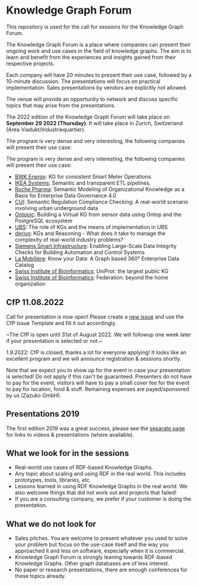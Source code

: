 # Knowledge Graph Forum

This repository is used for the call for sessions for the Knowledge Graph Forum. 

The Knowledge Graph Forum is a place where companies can present their ongoing work and use cases in the field of knowledge graphs. The aim is to learn and benefit from the experiences and insights gained from their respective projects.

Each company will have 20 minutes to present their use case, followed by a 10-minute discussion. The presentations will focus on practical implementation. Sales presentations by vendors are explicitly not allowed.

The venue will provide an opportunity to network and discuss specific topics that may arise from the presentations.

The 2022 edition of the Knowledge Graph Forum will take place on **September 29 2022 (Thursday)**. It will take place in Zurich, Switzerland (Area Viadukt/Industriequartier).

The program is very dense and very interesting, the following companies will present their use case:

The program is very dense and very interesting, the following companies will present their use case:

* [BWK Energy](https://github.com/zazuko/knowledge-graph-forum/issues/20): KG for consistent Smart Meter Operations.
* [IKEA Systems](https://github.com/zazuko/knowledge-graph-forum/issues/19): Semantic and transparent ETL pipelines.
* [Roche Pharma](https://github.com/zazuko/knowledge-graph-forum/issues/18): Semantic Modeling of Organizational Knowledge as a Basis for Enterprise Data Governance 4.0
* [CUI](https://github.com/zazuko/knowledge-graph-forum/issues/17): Semantic Regulation Compliance Checking: A real-world scenario involving urban underground data
* [Ontopic](https://github.com/zazuko/knowledge-graph-forum/issues/16): Building a Virtual KG from sensor data using Ontop and the PostgreSQL ecosystem
* [UBS](https://github.com/zazuko/knowledge-graph-forum/issues/15): The role of KGs and the means of implementation in UBS
* [derivo](https://github.com/zazuko/knowledge-graph-forum/issues/14): KGs and Reasoning - What does it take to manage the complexity of real-world industry problems?
* [Siemens Smart Infrastructure](https://github.com/zazuko/knowledge-graph-forum/issues/13): Enabling Large-Scale Data Integrity Checks for Building Automation and Control Systems
* [La Mobilière](https://github.com/zazuko/knowledge-graph-forum/issues/12): Know your Data: A Graph based 360° Enterprise  Data Catalog
* [Swiss Institute of Bioinformatics](https://github.com/zazuko/knowledge-graph-forum/issues/10): UniProt: the largest public KG 
* [Swiss Institute of Bioinformatics](https://github.com/zazuko/knowledge-graph-forum/issues/11): Federation: beyond the home organization


## CfP 11.08.2022

Call for presentation is now open! Please create a [new issue](https://github.com/zazuko/knowledge-graph-forum/issues) and use the CfP Issue Template and fill it out accordingly.

~The CfP is open until 31st of August 2022. We will followup one week later if your presentation is selected or not.~

1.9.2022: CfP is closed, thanks a lot for everyone applying! It looks like an excellent program and we will announce registration & sessions shortly.

Note that we expect you to show up for the event in case your presentation is selected! Do not apply if this can't be guaranteed. Presenters do not have to pay for the event, visitors will have to pay a small cover fee for the event to pay for location, food & stuff. Remaining expenses are payed/sponsored by us (Zazuko GmbH).

## Presentations 2019

The first edition 2019 was a great success, please see the [separate page](2019/README.md) for links to videos & presentations (where available).

## What we look for in the sessions

* Real-world use cases of RDF-based Knowledge Graphs.
* Any topic about scaling and using RDF in the real world. This includes prototypes, tools, libraries, etc.
* Lessons learned in using RDF Knowledge Graphs in the real world. We also welcome things that did not work out and projects that failed!
* If you are a consulting company, we prefer if your customer is doing the presentation.

## What we do not look for

* Sales pitches. You are welcome to present whatever you used to solve your problem but focus on the use-case itself and the way you approached it and less on software, especially when it is commercial.
* Knowledge Graph Forum is strongly leaning towards RDF-based Knowledge Graphs. Other graph databases are of less interest.
* No paper or research presentations, there are enough conferences for these topics already.
